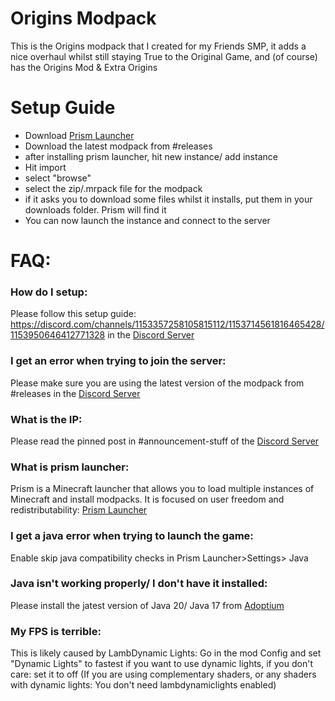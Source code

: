 # Origins Modpack
This is the Origins modpack that I created for my Friends SMP, it adds a nice overhaul whilst still staying True to the Original Game, and (of course) has the Origins Mod & Extra Origins

# Setup Guide 

- Download [Prism Launcher](https://prismlauncher.org) 
- Download the latest modpack from #releases 
- after installing prism launcher, hit new instance/ add instance 
- Hit import 
- select "browse"
- select the zip/.mrpack file for the modpack 
- if it asks you to download some files whilst it installs, put them in your downloads folder. Prism will find it 
- You can now launch the instance and connect to the server
# FAQ:

### How do I setup:
Please follow this setup guide: https://discord.com/channels/1153357258105815112/1153714561816465428/1153950646412771328 in the [Discord Server](https://discord.gg/cNGDMjehp5)

### I get an error when trying to join the server: 
Please make sure you are using the latest version of the modpack from #releases in the  [Discord Server](https://discord.gg/cNGDMjehp5)

### What is the IP:
Please read the pinned post in #announcement-stuff of the [Discord Server](https://discord.gg/cNGDMjehp5)

### What is prism launcher:
Prism is a Minecraft launcher that allows you to load multiple instances of Minecraft and install modpacks. It is focused on user freedom and redistributability: [Prism Launcher](https://prismlauncher.org)

### I get a java error when trying to launch the game:
Enable skip  java compatibility checks in Prism Launcher>Settings> Java 

### Java isn't working properly/ I don't have it installed: 
Please install the jatest version of Java 20/ Java 17 from [Adoptium](https://adoptium.net/temurin/releases/) 

### My FPS is terrible: 
This is likely caused by LambDynamic Lights: 
Go in the mod Config and set "Dynamic Lights" to fastest if you want to use dynamic lights, if you don't care: set it to off
(If you are using complementary shaders, or any shaders with dynamic lights: You don't need lambdynamiclights enabled)


